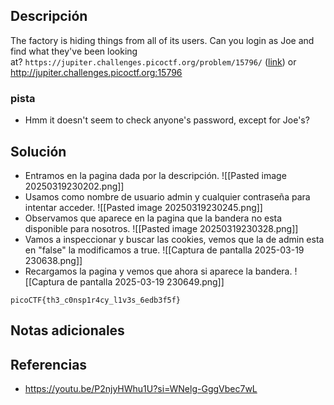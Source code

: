 
## Descripción 

The factory is hiding things from all of its users. Can you login as Joe and find what they've been looking at? `https://jupiter.challenges.picoctf.org/problem/15796/` ([link](https://jupiter.challenges.picoctf.org/problem/15796/)) or http://jupiter.challenges.picoctf.org:15796
### pista

- Hmm it doesn't seem to check anyone's password, except for Joe's?
## Solución

- Entramos en la pagina dada por la descripción.
![[Pasted image 20250319230202.png]]
- Usamos como nombre de usuario admin y cualquier contraseña para intentar acceder.
![[Pasted image 20250319230245.png]]
- Observamos que aparece en la pagina que la bandera no esta disponible para nosotros.
![[Pasted image 20250319230328.png]]
- Vamos a inspeccionar y buscar las cookies, vemos que la de admin esta en "false" la modificamos a true.
![[Captura de pantalla 2025-03-19 230638.png]]
- Recargamos la pagina y vemos que ahora si aparece la bandera.
![[Captura de pantalla 2025-03-19 230649.png]]




```
picoCTF{th3_c0nsp1r4cy_l1v3s_6edb3f5f}
```

## Notas adicionales


## Referencias

- https://youtu.be/P2njyHWhu1U?si=WNelg-GggVbec7wL